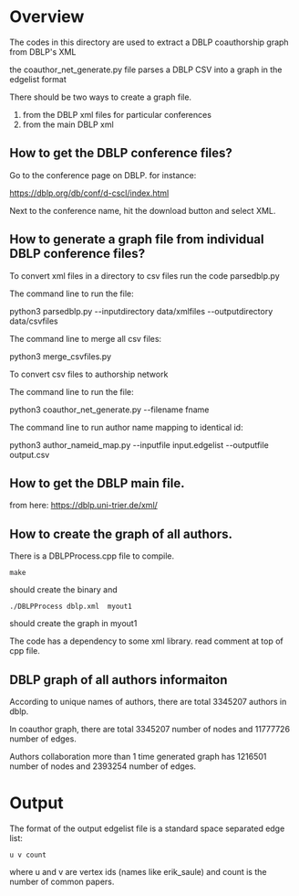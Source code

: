 # Overview

The codes in this directory are used to extract a DBLP coauthorship graph from DBLP's XML

the coauthor_net_generate.py file parses a DBLP CSV into a graph in the edgelist format

There should be two ways to create a graph file.

1. from the DBLP xml files for particular conferences
2. from the main DBLP xml

## How to get the DBLP conference files?

Go to the conference page on DBLP. for instance:

https://dblp.org/db/conf/d-cscl/index.html

Next to the conference name, hit the download button and select XML.

## How to generate a graph file from individual DBLP conference files?

To convert xml files in a directory to csv files run the code parsedblp.py 

The command line to run the file: 

python3 parsedblp.py  --inputdirectory data/xmlfiles --outputdirectory data/csvfiles 

The command line to merge all csv files:

python3 merge_csvfiles.py

To convert csv files to authorship network

The command line to run the file: 

python3 coauthor_net_generate.py  --filename fname

The command line to run author name mapping to identical id:

python3 author_nameid_map.py --inputfile input.edgelist --outputfile output.csv


## How to get the DBLP main file.

from here: https://dblp.uni-trier.de/xml/

## How to create the graph of all authors.

There is a DBLPProcess.cpp file to compile.

```make```

should create the binary and

```./DBLPProcess dblp.xml  myout1```

should create the graph in myout1

The code has a dependency to some xml library. read comment at top of cpp file.

## DBLP graph of all authors informaiton

According to unique names of authors, there are total 3345207 authors in dblp. 

In coauthor graph, there are total 3345207 number of nodes and 11777726 number of edges.  

Authors collaboration more than 1 time generated graph has 1216501 number of nodes and 2393254 number of edges.  



# Output

The format of the output edgelist file is a standard space separated edge list:

```
u v count
```

where u and v are vertex ids (names like erik_saule) and count is the number of common papers.
